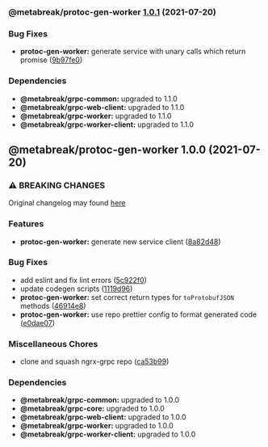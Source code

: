 ### @metabreak/protoc-gen-worker [1.0.1](https://github.com/metabreak/grpc-lib/compare/@metabreak/protoc-gen-worker@1.0.0...@metabreak/protoc-gen-worker@1.0.1) (2021-07-20)

### Bug Fixes

- **protoc-gen-worker:** generate service with unary calls which return promise ([9b97fe0](https://github.com/metabreak/grpc-lib/commit/9b97fe03cb7be1010a9f57aed578d7084fb26cce))

### Dependencies

- **@metabreak/grpc-common:** upgraded to 1.1.0
- **@metabreak/grpc-web-client:** upgraded to 1.1.0
- **@metabreak/grpc-worker:** upgraded to 1.1.0
- **@metabreak/grpc-worker-client:** upgraded to 1.1.0

## @metabreak/protoc-gen-worker 1.0.0 (2021-07-20)

### ⚠ BREAKING CHANGES

Original changelog may found [here](https://github.com/ngx-grpc/ngx-grpc/blob/e95366c6f55eb12d721452c394a32298cbc9e32d/CHANGELOG.md)

### Features

- **protoc-gen-worker:** generate new service client ([8a82d48](https://github.com/metabreak/grpc-lib/commit/8a82d48ffd56d79d86a29dca5cf08afe1a05b0f7))

### Bug Fixes

- add eslint and fix lint errors ([5c922f0](https://github.com/metabreak/grpc-lib/commit/5c922f0b89c3b74968f8c1547b26999bde4d6f62))
- update codegen scripts ([1119d96](https://github.com/metabreak/grpc-lib/commit/1119d965023a7ea1ce474a85ab5858564c02bceb))
- **protoc-gen-worker:** set correct return types for `toProtobufJSON` methods ([46914e8](https://github.com/metabreak/grpc-lib/commit/46914e8465a55f7c9810f17736a99558f93dc4c1))
- **protoc-gen-worker:** use repo prettier config to format generated code ([e0dae07](https://github.com/metabreak/grpc-lib/commit/e0dae0799a56732ec0cc5142f4784ef17a855f1d))

### Miscellaneous Chores

- clone and squash ngrx-grpc repo ([ca53b99](https://github.com/metabreak/grpc-lib/commit/ca53b99e8311c8f84ed09f2f2f304693aea371ad))

### Dependencies

- **@metabreak/grpc-common:** upgraded to 1.0.0
- **@metabreak/grpc-core:** upgraded to 1.0.0
- **@metabreak/grpc-web-client:** upgraded to 1.0.0
- **@metabreak/grpc-worker:** upgraded to 1.0.0
- **@metabreak/grpc-worker-client:** upgraded to 1.0.0
